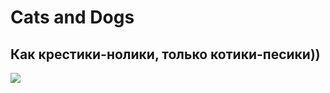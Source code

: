 # **Cats and Dogs** 

## Как крестики-нолики, только котики-песики))

![](https://media2.giphy.com/media/3oriNKQe0D6uQVjcIM/giphy.webp?cid=ecf05e47mubw2hvzlzjw4nia1g4ikxh3z1mzworpljfvklxy&rid=giphy.webp&ct=g)
